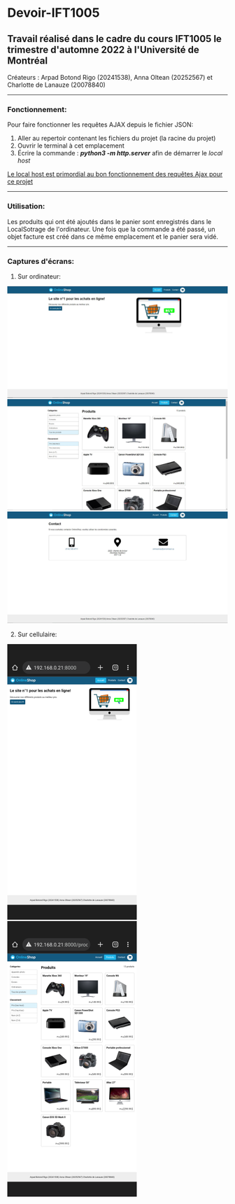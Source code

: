 # Devoir-IFT1005
## Travail réalisé dans le cadre du cours IFT1005 le trimestre d'automne 2022 à l'Université de Montréal

Créateurs : Arpad Botond Rigo (20241538), Anna Oltean (20252567) et Charlotte de Lanauze (20078840)
- - -
### Fonctionnement:
Pour faire fonctionner les requêtes AJAX depuis le fichier JSON:
  1. Aller au repertoir contenant les fichiers du projet (la racine du projet)
  2. Ouvrir le terminal à cet emplacement
  3. Écrire la commande : ***python3 -m http.server*** afin de démarrer le *local host*

<ins>Le local host est primordial au bon fonctionnement des requêtes Ajax pour ce projet<ins>
- - -
### Utilisation:
Les produits qui ont été ajoutés dans le panier sont enregistrés dans le LocalSotrage de l'ordinateur.
Une fois que la commande a été passé, un objet facture est créé dans ce même emplacement et le panier sera vidé.
- - -
### Captures d'écrans:
  1. Sur ordinateur:
  
![pageAccueil](https://github.com/Arpad05/Devoir-IFT1005/blob/main/IFT-1005_ScreenShots/Capture.JPG)
![pageProduits](https://github.com/Arpad05/Devoir-IFT1005/blob/main/IFT-1005_ScreenShots/Capture1.JPG)
![pageContact](https://github.com/Arpad05/Devoir-IFT1005/blob/main/IFT-1005_ScreenShots/Capture2.JPG)
  
  
  2. Sur cellulaire:
  
![accueil](https://github.com/Arpad05/Devoir-IFT1005/blob/main/IFT-1005_ScreenShots/Screenshot_20221229-132455.png)
![produits](https://github.com/Arpad05/Devoir-IFT1005/blob/main/IFT-1005_ScreenShots/Screenshot_20221229-132546.png)
